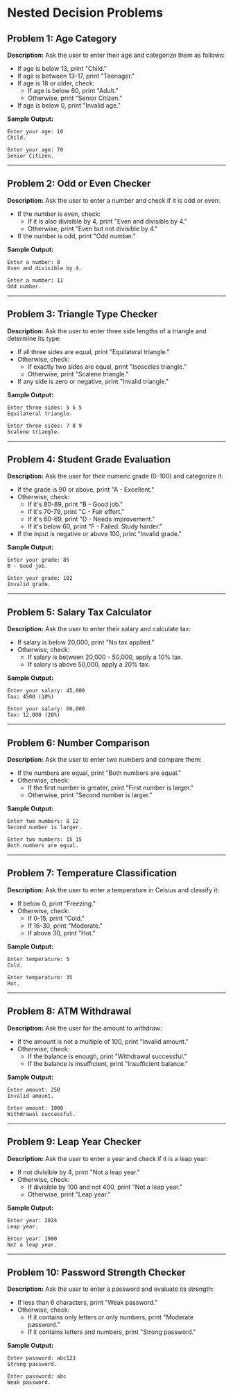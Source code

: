 # Nested Decision Problems

## Problem 1: Age Category
**Description:**
Ask the user to enter their age and categorize them as follows:
- If age is below 13, print "Child."
- If age is between 13-17, print "Teenager."
- If age is 18 or older, check:
  - If age is below 60, print "Adult."
  - Otherwise, print "Senior Citizen."
- If age is below 0, print "Invalid age."

**Sample Output:**
```
Enter your age: 10
Child.
```
```
Enter your age: 70
Senior Citizen.
```

---

## Problem 2: Odd or Even Checker
**Description:**
Ask the user to enter a number and check if it is odd or even:
- If the number is even, check:
  - If it is also divisible by 4, print "Even and divisible by 4."
  - Otherwise, print "Even but not divisible by 4."
- If the number is odd, print "Odd number."

**Sample Output:**
```
Enter a number: 8
Even and divisible by 4.
```
```
Enter a number: 11
Odd number.
```

---

## Problem 3: Triangle Type Checker
**Description:**
Ask the user to enter three side lengths of a triangle and determine its type:
- If all three sides are equal, print "Equilateral triangle."
- Otherwise, check:
  - If exactly two sides are equal, print "Isosceles triangle."
  - Otherwise, print "Scalene triangle."
- If any side is zero or negative, print "Invalid triangle."

**Sample Output:**
```
Enter three sides: 5 5 5
Equilateral triangle.
```
```
Enter three sides: 7 8 9
Scalene triangle.
```

---

## Problem 4: Student Grade Evaluation
**Description:**
Ask the user for their numeric grade (0-100) and categorize it:
- If the grade is 90 or above, print "A - Excellent."
- Otherwise, check:
  - If it's 80-89, print "B - Good job."
  - If it's 70-79, print "C - Fair effort."
  - If it's 60-69, print "D - Needs improvement."
  - If it's below 60, print "F - Failed. Study harder."
- If the input is negative or above 100, print "Invalid grade."

**Sample Output:**
```
Enter your grade: 85
B - Good job.
```
```
Enter your grade: 102
Invalid grade.
```

---

## Problem 5: Salary Tax Calculator
**Description:**
Ask the user to enter their salary and calculate tax:
- If salary is below 20,000, print "No tax applied."
- Otherwise, check:
  - If salary is between 20,000 - 50,000, apply a 10% tax.
  - If salary is above 50,000, apply a 20% tax.

**Sample Output:**
```
Enter your salary: 45,000
Tax: 4500 (10%)
```
```
Enter your salary: 60,000
Tax: 12,000 (20%)
```

---

## Problem 6: Number Comparison
**Description:**
Ask the user to enter two numbers and compare them:
- If the numbers are equal, print "Both numbers are equal."
- Otherwise, check:
  - If the first number is greater, print "First number is larger."
  - Otherwise, print "Second number is larger."

**Sample Output:**
```
Enter two numbers: 8 12
Second number is larger.
```
```
Enter two numbers: 15 15
Both numbers are equal.
```

---

## Problem 7: Temperature Classification
**Description:**
Ask the user to enter a temperature in Celsius and classify it:
- If below 0, print "Freezing."
- Otherwise, check:
  - If 0-15, print "Cold."
  - If 16-30, print "Moderate."
  - If above 30, print "Hot."

**Sample Output:**
```
Enter temperature: 5
Cold.
```
```
Enter temperature: 35
Hot.
```

---

## Problem 8: ATM Withdrawal
**Description:**
Ask the user for the amount to withdraw:
- If the amount is not a multiple of 100, print "Invalid amount."
- Otherwise, check:
  - If the balance is enough, print "Withdrawal successful."
  - If the balance is insufficient, print "Insufficient balance."

**Sample Output:**
```
Enter amount: 250
Invalid amount.
```
```
Enter amount: 1000
Withdrawal successful.
```

---

## Problem 9: Leap Year Checker
**Description:**
Ask the user to enter a year and check if it is a leap year:
- If not divisible by 4, print "Not a leap year."
- Otherwise, check:
  - If divisible by 100 and not 400, print "Not a leap year."
  - Otherwise, print "Leap year."

**Sample Output:**
```
Enter year: 2024
Leap year.
```
```
Enter year: 1900
Not a leap year.
```

---

## Problem 10: Password Strength Checker
**Description:**
Ask the user to enter a password and evaluate its strength:
- If less than 6 characters, print "Weak password."
- Otherwise, check:
  - If it contains only letters or only numbers, print "Moderate password."
  - If it contains letters and numbers, print "Strong password."

**Sample Output:**
```
Enter password: abc123
Strong password.
```
```
Enter password: abc
Weak password.
```

